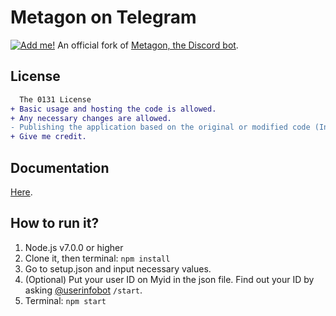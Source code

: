 # Metagon on Telegram
[![Add me!](https://img.shields.io/badge/telegram-%40metagon__bot-0088cc.svg)](http://telegram.me/metagon_bot)
An official fork of [Metagon, the Discord bot](http://metagon.tk).

## License
```diff
  The 0131 License
+ Basic usage and hosting the code is allowed.
+ Any necessary changes are allowed.
- Publishing the application based on the original or modified code (In this case, making your Metagon-based bot public) is not allowed without direct permission from the original author.
+ Give me credit.
```

## Documentation
[Here](https://github.com/austinhuang0131/metagon-telegram/wiki).

## How to run it?
1. Node.js v7.0.0 or higher
2. Clone it, then terminal: `npm install`
3. Go to setup.json and input necessary values.
4. (Optional) Put your user ID on Myid in the json file. Find out your ID by asking [@userinfobot](https://telegram.me/userinfobot) `/start`.
5. Terminal: `npm start`
